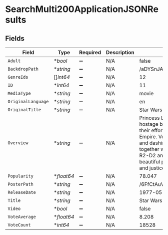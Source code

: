 # SearchMulti200ApplicationJSONResults


## Fields

| Field                                                                                                                                                                                                                                                                                                                    | Type                                                                                                                                                                                                                                                                                                                     | Required                                                                                                                                                                                                                                                                                                                 | Description                                                                                                                                                                                                                                                                                                              | Example                                                                                                                                                                                                                                                                                                                  |
| ------------------------------------------------------------------------------------------------------------------------------------------------------------------------------------------------------------------------------------------------------------------------------------------------------------------------ | ------------------------------------------------------------------------------------------------------------------------------------------------------------------------------------------------------------------------------------------------------------------------------------------------------------------------ | ------------------------------------------------------------------------------------------------------------------------------------------------------------------------------------------------------------------------------------------------------------------------------------------------------------------------ | ------------------------------------------------------------------------------------------------------------------------------------------------------------------------------------------------------------------------------------------------------------------------------------------------------------------------ | ------------------------------------------------------------------------------------------------------------------------------------------------------------------------------------------------------------------------------------------------------------------------------------------------------------------------ |
| `Adult`                                                                                                                                                                                                                                                                                                                  | **bool*                                                                                                                                                                                                                                                                                                                  | :heavy_minus_sign:                                                                                                                                                                                                                                                                                                       | N/A                                                                                                                                                                                                                                                                                                                      | false                                                                                                                                                                                                                                                                                                                    |
| `BackdropPath`                                                                                                                                                                                                                                                                                                           | **string*                                                                                                                                                                                                                                                                                                                | :heavy_minus_sign:                                                                                                                                                                                                                                                                                                       | N/A                                                                                                                                                                                                                                                                                                                      | /aDYSnJAK0BTVeE8osOy22Kz3SXY.jpg                                                                                                                                                                                                                                                                                         |
| `GenreIds`                                                                                                                                                                                                                                                                                                               | []*int64*                                                                                                                                                                                                                                                                                                                | :heavy_minus_sign:                                                                                                                                                                                                                                                                                                       | N/A                                                                                                                                                                                                                                                                                                                      | 12                                                                                                                                                                                                                                                                                                                       |
| `ID`                                                                                                                                                                                                                                                                                                                     | **int64*                                                                                                                                                                                                                                                                                                                 | :heavy_minus_sign:                                                                                                                                                                                                                                                                                                       | N/A                                                                                                                                                                                                                                                                                                                      | 11                                                                                                                                                                                                                                                                                                                       |
| `MediaType`                                                                                                                                                                                                                                                                                                              | **string*                                                                                                                                                                                                                                                                                                                | :heavy_minus_sign:                                                                                                                                                                                                                                                                                                       | N/A                                                                                                                                                                                                                                                                                                                      | movie                                                                                                                                                                                                                                                                                                                    |
| `OriginalLanguage`                                                                                                                                                                                                                                                                                                       | **string*                                                                                                                                                                                                                                                                                                                | :heavy_minus_sign:                                                                                                                                                                                                                                                                                                       | N/A                                                                                                                                                                                                                                                                                                                      | en                                                                                                                                                                                                                                                                                                                       |
| `OriginalTitle`                                                                                                                                                                                                                                                                                                          | **string*                                                                                                                                                                                                                                                                                                                | :heavy_minus_sign:                                                                                                                                                                                                                                                                                                       | N/A                                                                                                                                                                                                                                                                                                                      | Star Wars                                                                                                                                                                                                                                                                                                                |
| `Overview`                                                                                                                                                                                                                                                                                                               | **string*                                                                                                                                                                                                                                                                                                                | :heavy_minus_sign:                                                                                                                                                                                                                                                                                                       | N/A                                                                                                                                                                                                                                                                                                                      | Princess Leia is captured and held hostage by the evil Imperial forces in their effort to take over the galactic Empire. Venturesome Luke Skywalker and dashing captain Han Solo team together with the loveable robot duo R2-D2 and C-3PO to rescue the beautiful princess and restore peace and justice in the Empire. |
| `Popularity`                                                                                                                                                                                                                                                                                                             | **float64*                                                                                                                                                                                                                                                                                                               | :heavy_minus_sign:                                                                                                                                                                                                                                                                                                       | N/A                                                                                                                                                                                                                                                                                                                      | 78.047                                                                                                                                                                                                                                                                                                                   |
| `PosterPath`                                                                                                                                                                                                                                                                                                             | **string*                                                                                                                                                                                                                                                                                                                | :heavy_minus_sign:                                                                                                                                                                                                                                                                                                       | N/A                                                                                                                                                                                                                                                                                                                      | /6FfCtAuVAW8XJjZ7eWeLibRLWTw.jpg                                                                                                                                                                                                                                                                                         |
| `ReleaseDate`                                                                                                                                                                                                                                                                                                            | **string*                                                                                                                                                                                                                                                                                                                | :heavy_minus_sign:                                                                                                                                                                                                                                                                                                       | N/A                                                                                                                                                                                                                                                                                                                      | 1977-05-25                                                                                                                                                                                                                                                                                                               |
| `Title`                                                                                                                                                                                                                                                                                                                  | **string*                                                                                                                                                                                                                                                                                                                | :heavy_minus_sign:                                                                                                                                                                                                                                                                                                       | N/A                                                                                                                                                                                                                                                                                                                      | Star Wars                                                                                                                                                                                                                                                                                                                |
| `Video`                                                                                                                                                                                                                                                                                                                  | **bool*                                                                                                                                                                                                                                                                                                                  | :heavy_minus_sign:                                                                                                                                                                                                                                                                                                       | N/A                                                                                                                                                                                                                                                                                                                      | false                                                                                                                                                                                                                                                                                                                    |
| `VoteAverage`                                                                                                                                                                                                                                                                                                            | **float64*                                                                                                                                                                                                                                                                                                               | :heavy_minus_sign:                                                                                                                                                                                                                                                                                                       | N/A                                                                                                                                                                                                                                                                                                                      | 8.208                                                                                                                                                                                                                                                                                                                    |
| `VoteCount`                                                                                                                                                                                                                                                                                                              | **int64*                                                                                                                                                                                                                                                                                                                 | :heavy_minus_sign:                                                                                                                                                                                                                                                                                                       | N/A                                                                                                                                                                                                                                                                                                                      | 18528                                                                                                                                                                                                                                                                                                                    |